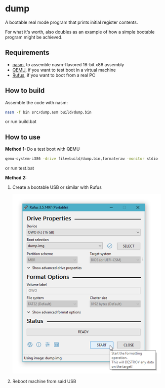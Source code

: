 # dump
A bootable real mode program that prints initial register contents.

For what it's worth, also doubles as an example of how a simple bootable program might be achieved.

## Requirements
- [nasm](https://nasm.us), to assemble nasm-flavored 16-bit x86 assembly
- [QEMU](https://www.qemu.org), if you want to test boot in a virtual machine
- [Rufus](https://rufus.ie), if you want to boot from a real PC

## How to build
Assemble the code with nasm:
```sh
nasm -f bin src/dump.asm build/dump.bin
```
or run build.bat

## How to use

**Method 1:**
Do a test boot with QEMU
```sh
qemu-system-i386 -drive file=build/dump.bin,format=raw -monitor stdio
```
or run test.bat

**Method 2:**
1. Create a bootable USB or similar with Rufus
    
    ![Rufus example](img/rufus.png)
    
2. Reboot machine from said USB
